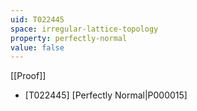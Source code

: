 ```yaml
---
uid: T022445
space: irregular-lattice-topology
property: perfectly-normal
value: false
---
```

[[Proof]]

* [T022445] [Perfectly Normal|P000015]

